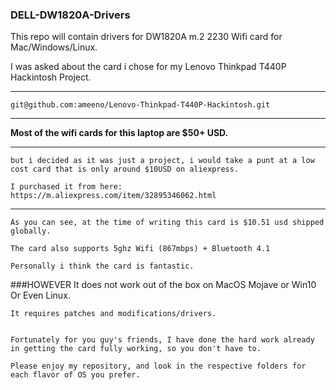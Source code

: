### DELL-DW1820A-Drivers
This repo will contain drivers for DW1820A m.2 2230 Wifi card for Mac/Windows/Linux.



I was asked about the card i chose for my Lenovo Thinkpad T440P Hackintosh Project.
***
    git@github.com:ameeno/Lenovo-Thinkpad-T440P-Hackintosh.git
***



**Most of the wifi cards for this laptop are $50+ USD.**
***
    but i decided as it was just a project, i would take a punt at a low cost card that is only around $10USD on aliexpress.

    I purchased it from here:
    https://m.aliexpress.com/item/32895346062.html
***


    As you can see, at the time of writing this card is $10.51 usd shipped globally.

    The card also supports 5ghz Wifi (867mbps) + Bluetooth 4.1

    Personally i think the card is fantastic.

###HOWEVER
    It does not work out of the box on MacOS Mojave or Win10 Or Even Linux.

    It requires patches and modifications/drivers.


    Fortunately for you guy's friends, I have done the hard work already in getting the card fully working, so you don't have to.

    Please enjoy my repository, and look in the respective folders for each flavor of OS you prefer.


